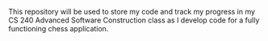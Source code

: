 This repository will be used to store my code and track my progress in my CS 240 Advanced Software Construction class as I develop code for a fully functioning chess application.